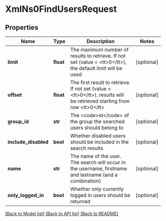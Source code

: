 # XmlNs0FindUsersRequest

## Properties
Name | Type | Description | Notes
------------ | ------------- | ------------- | -------------
**limit** | **float** | The maximum number of results to retrieve. If not set (value &#x3D; &lt;tt&gt;0&lt;/tt&gt;), the default limit will be used | [optional] 
**offset** | **float** | The first result to retrieve. If not set (value &#x3D; &lt;tt&gt;0&lt;/tt&gt;), results will be retrieved starting from row &lt;tt&gt;0&lt;/tt&gt; | [optional] 
**group_id** | **str** | The &lt;code&gt;id&lt;/code&gt; of the group the searched users should belong to | [optional] 
**include_disabled** | **bool** | Whether disabled users should be included in the search results | [optional] 
**name** | **str** | The name of the user. The search will occur in the username, firstname and lastname (and a combination) | [optional] 
**only_logged_in** | **bool** | Whether only currently logged in users should be returned | [optional] 

[[Back to Model list]](../README.md#documentation-for-models) [[Back to API list]](../README.md#documentation-for-api-endpoints) [[Back to README]](../README.md)


